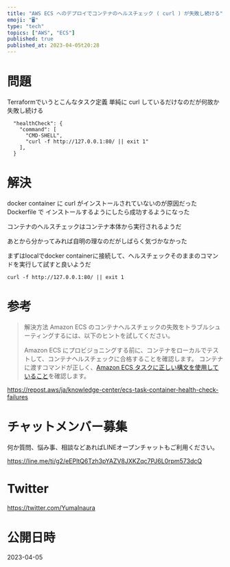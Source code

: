 ```yaml
---
title: "AWS ECS へのデプロイでコンテナのヘルスチェック ( curl ) が失敗し続ける"
emoji: "🖥"
type: "tech"
topics: ["AWS", "ECS"]
published: true
published_at: 2023-04-05t20:28
---
```


# 問題

Terraformでいうとこんなタスク定義
単純に curl しているだけなのだが何故か失敗し続ける

```
  "healthCheck": {
    "command": [
      "CMD-SHELL",
      "curl -f http://127.0.0.1:80/ || exit 1"
    ],
  }
```

# 解決

docker container に curl がインストールされていないのが原因だった
Dockerfile で インストールするようにしたら成功するようになった

コンテナのヘルスチェックはコンテナ本体から実行されるようだ

あとから分かってみれば自明の理なのだがしばらく気づかなかった

まずはlocalでdocker containerに接続して、ヘルスチェックそのままのコマンドを実行して試すと良いようだ

`curl -f http://127.0.0.1:80/ || exit 1`

# 参考

>解決方法
>Amazon ECS のコンテナヘルスチェックの失敗をトラブルシューティングするには、以下のヒントを試してください。
>
>Amazon ECS にプロビジョニングする前に、コンテナをローカルでテストして、コンテナヘルスチェックに合格することを確認します。
>コンテナに渡すコマンドが正しく、[Amazon ECS タスクに正しい構文を使用していること](https://docs.aws.amazon.com/AmazonECS/latest/APIReference/API_HealthCheck.html#API_HealthCheck_Contents)を確認します。


https://repost.aws/ja/knowledge-center/ecs-task-container-health-check-failures


# チャットメンバー募集


何か質問、悩み事、相談などあればLINEオープンチャットもご利用ください。

https://line.me/ti/g2/eEPltQ6Tzh3pYAZV8JXKZqc7PJ6L0rpm573dcQ


# Twitter

https://twitter.com/YumaInaura


# 公開日時

2023-04-05
